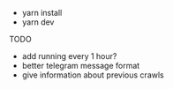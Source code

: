 - yarn install
- yarn dev

TODO 
- add running every 1 hour?
- better telegram message format
- give information about previous crawls